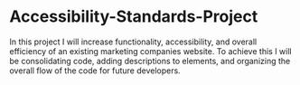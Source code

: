 # Accessibility-Standards-Project

In this project I will increase functionality, accessibility, and overall efficiency of an existing marketing companies website. To achieve this I will be consolidating code, adding descriptions to elements, and organizing the overall flow of the code for future developers.
